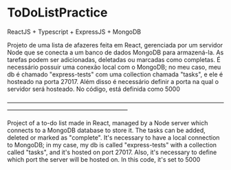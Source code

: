 # ToDoListPractice
ReactJS + Typescript + ExpressJS + MongoDB

Projeto de uma lista de afazeres feita em React, gerenciada por um servidor Node que se conecta a um banco de dados MongoDB para armazená-la.
As tarefas podem ser adicionadas, deletadas ou marcadas como completas.
É necessário possuir uma conexão local com o MongoDB; no meu caso, meu db é chamado "express-tests" com uma collection chamada "tasks", e ele é hosteado na porta 27017.
Além disso é necessário definir a porta na qual o servidor será hosteado. No código, está definida como 5000

――――――――――――――――――――――――――――――――――――――――――――――――――――――――

Project of a to-do list made in React, managed by a Node server which connects to a MongoDB database to store it.
The tasks can be added, deleted or marked as "complete".
It's necessary to have a local connection to MongoDB; in my case, my db is called "express-tests" with a collection called "tasks", and it's hosted on port 27017.
Also, it's necessary to define which port the server will be hosted on. In this code, it's set to 5000
